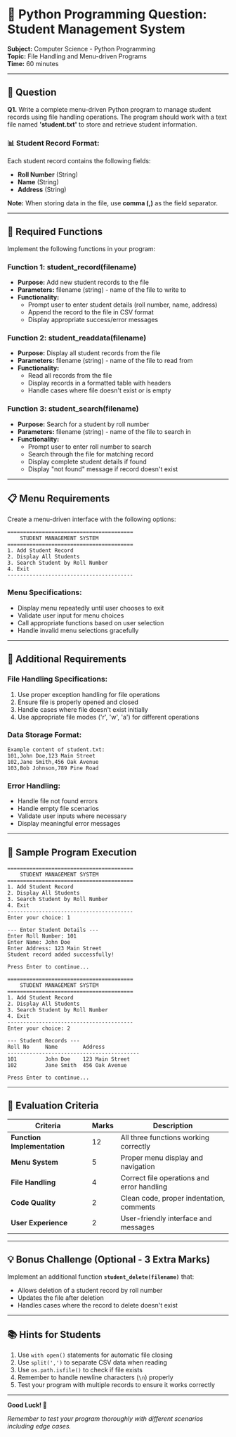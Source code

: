 # 📝 Python Programming Question: Student Management System

**Subject:** Computer Science - Python Programming  
**Topic:** File Handling and Menu-driven Programs  
**Time:** 60 minutes 

---

## 🎯 Question

**Q1.** Write a complete menu-driven Python program to manage student records using file handling operations. The program should work with a text file named **'student.txt'** to store and retrieve student information.

### 📊 Student Record Format:
Each student record contains the following fields:
- **Roll Number** (String)
- **Name** (String) 
- **Address** (String)

**Note:** When storing data in the file, use **comma (,)** as the field separator.

---

## 🔧 Required Functions

Implement the following functions in your program:

### **Function 1: student_record(filename)**
- **Purpose:** Add new student records to the file
- **Parameters:** filename (string) - name of the file to write to
- **Functionality:**
  - Prompt user to enter student details (roll number, name, address)
  - Append the record to the file in CSV format
  - Display appropriate success/error messages

### **Function 2: student_readdata(filename)**
- **Purpose:** Display all student records from the file
- **Parameters:** filename (string) - name of the file to read from
- **Functionality:**
  - Read all records from the file
  - Display records in a formatted table with headers
  - Handle cases where file doesn't exist or is empty

### **Function 3: student_search(filename)**
- **Purpose:** Search for a student by roll number
- **Parameters:** filename (string) - name of the file to search in
- **Functionality:**
  - Prompt user to enter roll number to search
  - Search through the file for matching record
  - Display complete student details if found
  - Display "not found" message if record doesn't exist

---

## 📋 Menu Requirements

Create a menu-driven interface with the following options:

```
========================================
    STUDENT MANAGEMENT SYSTEM
========================================
1. Add Student Record
2. Display All Students  
3. Search Student by Roll Number
4. Exit
----------------------------------------
```

### Menu Specifications:
- Display menu repeatedly until user chooses to exit
- Validate user input for menu choices
- Call appropriate functions based on user selection
- Handle invalid menu selections gracefully

---

## 📁 Additional Requirements

### **File Handling Specifications:**
1. Use proper exception handling for file operations
2. Ensure file is properly opened and closed
3. Handle cases where file doesn't exist initially
4. Use appropriate file modes ('r', 'w', 'a') for different operations

### **Data Storage Format:**
```
Example content of student.txt:
101,John Doe,123 Main Street
102,Jane Smith,456 Oak Avenue  
103,Bob Johnson,789 Pine Road
```

### **Error Handling:**
- Handle file not found errors
- Handle empty file scenarios
- Validate user inputs where necessary
- Display meaningful error messages

---

## 🎯 Sample Program Execution

```
========================================
    STUDENT MANAGEMENT SYSTEM
========================================
1. Add Student Record
2. Display All Students
3. Search Student by Roll Number  
4. Exit
----------------------------------------
Enter your choice: 1

--- Enter Student Details ---
Enter Roll Number: 101
Enter Name: John Doe
Enter Address: 123 Main Street
Student record added successfully!

Press Enter to continue...

========================================
    STUDENT MANAGEMENT SYSTEM
========================================
1. Add Student Record
2. Display All Students
3. Search Student by Roll Number
4. Exit
----------------------------------------
Enter your choice: 2

--- Student Records ---
Roll No     Name        Address
------------------------------------------
101         John Doe    123 Main Street
102         Jane Smith  456 Oak Avenue

Press Enter to continue...
```

---

## 📝 Evaluation Criteria

| Criteria | Marks | Description |
|----------|-------|-------------|
| **Function Implementation** | 12 | All three functions working correctly |
| **Menu System** | 5 | Proper menu display and navigation |
| **File Handling** | 4 | Correct file operations and error handling |
| **Code Quality** | 2 | Clean code, proper indentation, comments |
| **User Experience** | 2 | User-friendly interface and messages |

---

## 💡 Bonus Challenge (Optional - 3 Extra Marks)

Implement an additional function **`student_delete(filename)`** that:
- Allows deletion of a student record by roll number
- Updates the file after deletion
- Handles cases where the record to delete doesn't exist

---

## 📚 Hints for Students

1. Use `with open()` statements for automatic file closing
2. Use `split(',')` to separate CSV data when reading
3. Use `os.path.isfile()` to check if file exists
4. Remember to handle newline characters (`\n`) properly
5. Test your program with multiple records to ensure it works correctly

---

**Good Luck! 🚀**

*Remember to test your program thoroughly with different scenarios including edge cases.*
